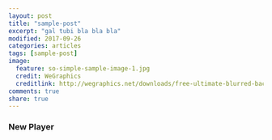 ```yaml
---
layout: post
title: "sample-post"
excerpt: "gal tubi bla bla bla"
modified: 2017-09-26
categories: articles
tags: [sample-post]
image:
  feature: so-simple-sample-image-1.jpg
  credit: WeGraphics
  creditlink: http://wegraphics.net/downloads/free-ultimate-blurred-background-pack/
comments: true
share: true
---
```

### New Player
<div class="apester-media" data-media-id="5ba3add7a7215877b9344d0c" height="650"></div><script async src="https://static.apester.com/js/sdk/latest/apester-sdk.js"></script>
